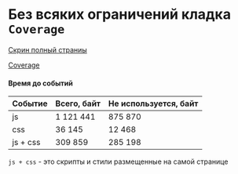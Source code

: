 # Без всяких ограничений кладка `Coverage`

[Скрин полный страниы](lifehacker.ru_fullpage.png)

[Coverage](Coverage-20190929T142840.json)

#### Время до событий
Событие                   | Всего, байт  | Не используется, байт
--------------------------|--------------|--------------
js                        | 1 121 441    | 875 870
css                       | 36 145       | 12 468
js + css                  | 309 859      | 285 198

`js + css` - это скрипты и стили размещенные на самой странице
